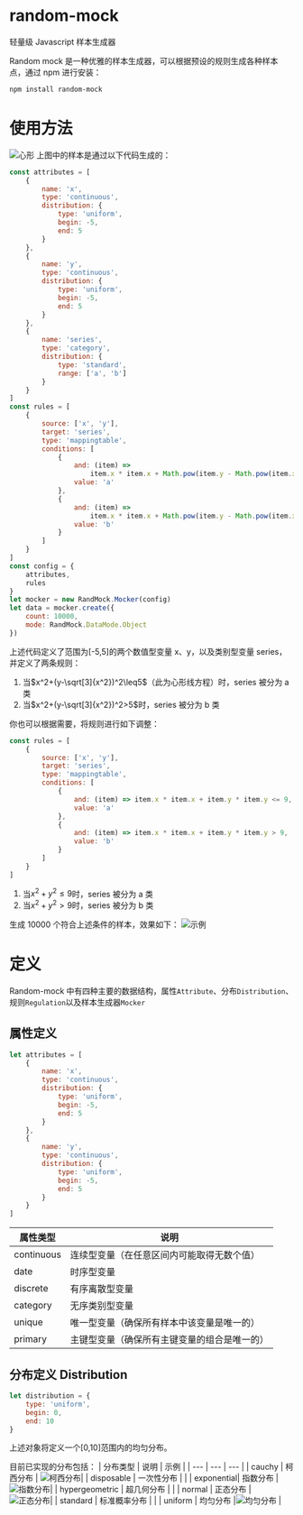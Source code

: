 # random-mock

轻量级 Javascript 样本生成器

Random mock 是一种优雅的样本生成器，可以根据预设的规则生成各种样本点，通过 npm 进行安装：

```bash
npm install random-mock
```

# 使用方法

![心形](/doc/heart.png '心形')
上图中的样本是通过以下代码生成的：

```js
const attributes = [
    {
        name: 'x',
        type: 'continuous',
        distribution: {
            type: 'uniform',
            begin: -5,
            end: 5
        }
    },
    {
        name: 'y',
        type: 'continuous',
        distribution: {
            type: 'uniform',
            begin: -5,
            end: 5
        }
    },
    {
        name: 'series',
        type: 'category',
        distribution: {
            type: 'standard',
            range: ['a', 'b']
        }
    }
]
const rules = [
    {
        source: ['x', 'y'],
        target: 'series',
        type: 'mappingtable',
        conditions: [
            {
                and: (item) =>
                    item.x * item.x + Math.pow(item.y - Math.pow(item.x * item.x, 1 / 2), 2) <= 5,
                value: 'a'
            },
            {
                and: (item) =>
                    item.x * item.x + Math.pow(item.y - Math.pow(item.x * item.x, 1 / 2), 2) > 5,
                value: 'b'
            }
        ]
    }
]
const config = {
    attributes,
    rules
}
let mocker = new RandMock.Mocker(config)
let data = mocker.create({
    count: 10000,
    mode: RandMock.DataMode.Object
})
```

上述代码定义了范围为[-5,5]的两个数值型变量 x、y，以及类别型变量 series，并定义了两条规则：

1. 当$x^2+(y-\sqrt[3]{x^2})^2\leq5$（此为心形线方程）时，series 被分为 a 类
2. 当$x^2+(y-\sqrt[3]{x^2})^2>5$时，series 被分为 b 类

你也可以根据需要，将规则进行如下调整：

```js
const rules = [
    {
        source: ['x', 'y'],
        target: 'series',
        type: 'mappingtable',
        conditions: [
            {
                and: (item) => item.x * item.x + item.y * item.y <= 9,
                value: 'a'
            },
            {
                and: (item) => item.x * item.x + item.y * item.y > 9,
                value: 'b'
            }
        ]
    }
]
```

1. 当$x^2+y^2\leq9$时，series 被分为 a 类
2. 当$x^2+y^2>9$时，series 被分为 b 类

生成 10000 个符合上述条件的样本，效果如下：
![示例](/doc/example.png '示例')

# 定义

Random-mock 中有四种主要的数据结构，属性`Attribute`、分布`Distribution`、规则`Regulation`以及样本生成器`Mocker`

## 属性定义

```js
let attributes = [
    {
        name: 'x',
        type: 'continuous',
        distribution: {
            type: 'uniform',
            begin: -5,
            end: 5
        }
    },
    {
        name: 'y',
        type: 'continuous',
        distribution: {
            type: 'uniform',
            begin: -5,
            end: 5
        }
    }
]
```

| 属性类型    | 说明                                         |
| ----------- | -------------------------------------------- |
| continuous  | 连续型变量（在任意区间内可能取得无数个值）   |
| date        | 时序型变量                                   |
| discrete 　 | 有序离散型变量　                             |
| category    | 无序类别型变量                               |
| unique 　   | 唯一型变量（确保所有样本中该变量是唯一的）　 |
| primary     | 主键型变量（确保所有主键变量的组合是唯一的） |

## 分布定义 Distribution

```js
let distribution = {
    type: 'uniform',
    begin: 0,
    end: 10
}
```

上述对象将定义一个[0,10]范围内的均匀分布。

目前已实现的分布包括：
| 分布类型 | 说明 | 示例 |
| --- | --- | --- |
| cauchy | 柯西分布 | ![柯西分布](/doc/cauchy.png '柯西分布')|
| disposable | 一次性分布 | |
| exponential| 指数分布 | ![指数分布](/doc/exponential.png '指数分布')|
| hypergeometric | 超几何分布 | |
| normal | 正态分布 | ![正态分布](/doc/normal.png '正态分布')|
| standard | 标准概率分布 | |
| uniform | 均匀分布 |![均匀分布](/doc/uniform.png '均匀分布') |
